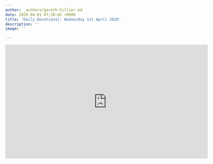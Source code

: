 ```yaml
---
author: _authors/gareth-hillier.md
date: 2020-04-01 07:30:02 +0000
title: 'Daily Devotional: Wednesday 1st April 2020'
description: ''
image: ''

---
```

<iframe src="https://player.vimeo.com/video/402731202" width="640" height="360" frameborder="0" allow="autoplay; fullscreen" allowfullscreen></iframe>